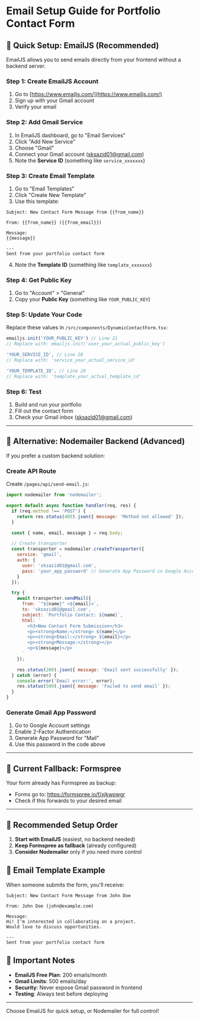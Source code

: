 # Email Setup Guide for Portfolio Contact Form

## 🚀 Quick Setup: EmailJS (Recommended)

EmailJS allows you to send emails directly from your frontend without a backend server.

### Step 1: Create EmailJS Account
1. Go to [https://www.emailjs.com/](https://www.emailjs.com/)
2. Sign up with your Gmail account
3. Verify your email

### Step 2: Add Gmail Service
1. In EmailJS dashboard, go to "Email Services"
2. Click "Add New Service"
3. Choose "Gmail"
4. Connect your Gmail account (sksazid01@gmail.com)
5. Note the **Service ID** (something like `service_xxxxxxx`)

### Step 3: Create Email Template
1. Go to "Email Templates"
2. Click "Create New Template"
3. Use this template:

```
Subject: New Contact Form Message from {{from_name}}

From: {{from_name}} ({{from_email}})

Message:
{{message}}

---
Sent from your portfolio contact form
```

4. Note the **Template ID** (something like `template_xxxxxxx`)

### Step 4: Get Public Key
1. Go to "Account" > "General"
2. Copy your **Public Key** (something like `YOUR_PUBLIC_KEY`)

### Step 5: Update Your Code
Replace these values in `/src/components/DynamicContactForm.tsx`:

```typescript
emailjs.init('YOUR_PUBLIC_KEY') // Line 21
// Replace with: emailjs.init('user_your_actual_public_key')

'YOUR_SERVICE_ID', // Line 28
// Replace with: 'service_your_actual_service_id'

'YOUR_TEMPLATE_ID', // Line 29
// Replace with: 'template_your_actual_template_id'
```

### Step 6: Test
1. Build and run your portfolio
2. Fill out the contact form
3. Check your Gmail inbox (sksazid01@gmail.com)

---

## 🔧 Alternative: Nodemailer Backend (Advanced)

If you prefer a custom backend solution:

### Create API Route
Create `/pages/api/send-email.js`:

```javascript
import nodemailer from 'nodemailer';

export default async function handler(req, res) {
  if (req.method !== 'POST') {
    return res.status(405).json({ message: 'Method not allowed' });
  }

  const { name, email, message } = req.body;

  // Create transporter
  const transporter = nodemailer.createTransporter({
    service: 'gmail',
    auth: {
      user: 'sksazid01@gmail.com',
      pass: 'your_app_password' // Generate App Password in Google Account settings
    }
  });

  try {
    await transporter.sendMail({
      from: `"${name}" <${email}>`,
      to: 'sksazid01@gmail.com',
      subject: `Portfolio Contact: ${name}`,
      html: `
        <h3>New Contact Form Submission</h3>
        <p><strong>Name:</strong> ${name}</p>
        <p><strong>Email:</strong> ${email}</p>
        <p><strong>Message:</strong></p>
        <p>${message}</p>
      `
    });

    res.status(200).json({ message: 'Email sent successfully' });
  } catch (error) {
    console.error('Email error:', error);
    res.status(500).json({ message: 'Failed to send email' });
  }
}
```

### Generate Gmail App Password
1. Go to Google Account settings
2. Enable 2-Factor Authentication
3. Generate App Password for "Mail"
4. Use this password in the code above

---

## 📧 Current Fallback: Formspree

Your form already has Formspree as backup:
- Forms go to: https://formspree.io/f/xjkwpwgr
- Check if this forwards to your desired email

---

## 🎯 Recommended Setup Order

1. **Start with EmailJS** (easiest, no backend needed)
2. **Keep Formspree as fallback** (already configured)
3. **Consider Nodemailer** only if you need more control

## 📝 Email Template Example

When someone submits the form, you'll receive:

```
Subject: New Contact Form Message from John Doe

From: John Doe (john@example.com)

Message:
Hi! I'm interested in collaborating on a project. 
Would love to discuss opportunities.

---
Sent from your portfolio contact form
```

## 🚨 Important Notes

- **EmailJS Free Plan**: 200 emails/month
- **Gmail Limits**: 500 emails/day
- **Security**: Never expose Gmail password in frontend
- **Testing**: Always test before deploying

---

Choose EmailJS for quick setup, or Nodemailer for full control!
